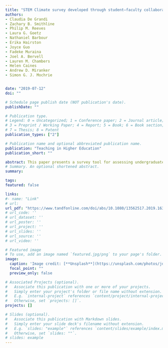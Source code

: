 ```yaml
---
title: "STEM Climate survey developed through student–faculty collaboration"
authors:
- Claudia De Grandi
- Zachary B. Smithline
- Philip M. Reeves
- Laura G. Goetz
- Nathaniel Barbour
- Erika Hairston
- Joyce Guo
- Fadeke Muraina
- Joel A. Bervell
- Lauren M. Chambers
- Helen Caines
- Andrew D. Miranker
- Simon G. J. Mochrie


date: "2019-07-12"
doi: ""

# Schedule page publish date (NOT publication's date).
publishDate: ""

# Publication type.
# Legend: 0 = Uncategorized; 1 = Conference paper; 2 = Journal article;
# 3 = Preprint / Working Paper; 4 = Report; 5 = Book; 6 = Book section;
# 7 = Thesis; 8 = Patent
publication_types: ["2"]

# Publication name and optional abbreviated publication name.
publication: "Teaching in Higher Education"
publication_short: ""

abstract: This paper presents a survey tool for assessing undergraduate STEM environments at institutions of higher learning. Such surveys typically appear in methodology sections of focused, hypothesis-driven papers written by and for education studies specialists. We sought to compose a different kind of survey tool, one that enables STEM instructors, nonspecialists in educational research, to probe undergraduate STEM climate at their institutions in broad, exploratory terms. We accomplished this goal by assembling a diverse research team of students and faculty, those who directly shape and experience undergraduate STEM climate. We supplement our paper by including a preliminary analysis of the data from the first administration of the survey at our institution. Our goal here is chiefly pedagogical: to suggest an approach to data analysis for those implementing our survey. In sum, our project invites college STEM instructors to enter into a discussion that, though often marginalized, plays a central role in shaping their capacity to teach inclusively.
# Summary. An optional shortened abstract.
summary:

tags:
featured: false

links:
#- name: "Link"
# url: 
url_pdf: "https://www.tandfonline.com/doi/abs/10.1080/13562517.2019.1636219"
# url_code: ''
# url_dataset: ''
# url_poster: ''
# url_project: ''
# url_slides: ''
# url_source: ''
# url_video: ''

# Featured image
# To use, add an image named `featured.jpg/png` to your page's folder. 
image:
  caption: 'Image credit: [**Unsplash**](https://unsplash.com/photos/jdD8gXaTZsc)'
  focal_point: ""
  preview_only: false

# Associated Projects (optional).
#   Associate this publication with one or more of your projects.
#   Simply enter your project's folder or file name without extension.
#   E.g. `internal-project` references `content/project/internal-project/index.md`.
#   Otherwise, set `projects: []`.
projects: []

# Slides (optional).
#   Associate this publication with Markdown slides.
#   Simply enter your slide deck's filename without extension.
#   E.g. `slides: "example"` references `content/slides/example/index.md`.
#   Otherwise, set `slides: ""`.
# slides: example
---
```




